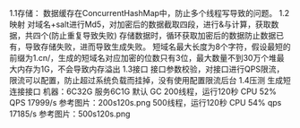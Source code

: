 1.1存储：
    数据缓存在ConcurrentHashMap中，防止多个线程写导致的问题。
1.2映射
    对域名+salt进行Md5，对加密后的数据截取四段，进行&与计算，获取数据，共四个(防止重复导致失败)
存储数据时，循环获取加密后的数据防止数据已有，导致存储失败，进而导致生成失败。
短域名最大长度为8个字符，假设最短的前缀为1.cn/，生成的短域名对应加密的位数只有3位，最大数量不到30万个堆最大内存为1G，不会导致内存溢出
1.3接口
接口参数校验，对接口进行QPS限流，限流可以配置，防止超过系统负载而挂掉，没有使用配置限流后台
1.4压测
生成短连接接口
机器：6C32G 服务6C1G 默认 GC
200线程，运行120秒 CPU 52% QPS 17999/s
参考图片：200s120s.png
500线程，运行120秒 CPU 54% qps 17185/s
参考图片：500s120s.png

